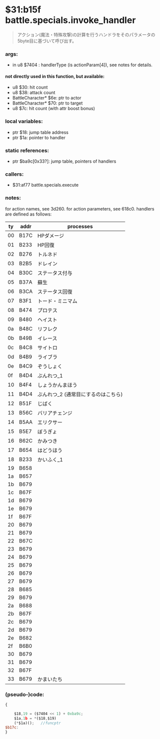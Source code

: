 ﻿

# $31:b15f battle.specials.invoke_handler
> アクション(魔法・特殊攻撃)の計算を行うハンドラをそのパラメータの5byte目に基づいて呼び出す。

### args:
+	in u8 $7404 : handlerType (is actionParam[4]), see notes for details.

#### not directly used in this function, but available:
+	u8 $30: hit count
+	u8 $38: attack count
+	BattleCharacter* $6e: ptr to actor
+	BattleCharacter* $70: ptr to target
+	u8 $7c: hit count (with attr boost bonus)

### local variables:
+	ptr $18: jump table address
+	ptr $1a: pointer to handler

### static references:
+	ptr $ba9c[0x33?]: jump table, pointers of handlers

### callers:
+	$31:af77 battle.specials.execute

### notes:
for action names, see 3d260.
for action parameters, see 618c0.
handlers are defined as follows:

|ty| addr| processes
|--|-----|---------------------------------------
|00| B17C| HPダメージ
|01| B233| HP回復
|02| B276| トルネド
|03| B2B5| ドレイン
|04| B30C| ステータス付与
|05| B37A| 蘇生
|06| B3CA| ステータス回復
|07| B3F1| トード・ミニマム
|08| B474| プロテス
|09| B480| ヘイスト
|0a| B48C| リフレク
|0b| B49B| イレース
|0c| B4C8| サイトロ
|0d| B4B9| ライブラ
|0e| B4C9| ぞうしょく
|0f| B4D4| ぶんれつ_1
|10| B4F4| しょうかんまほう
|11| B4D4| ぶんれつ_2 (通常目にするのはこちら)
|12| B51F| じばく
|13| B56C| バリアチェンジ
|14| B5AA| エリクサー
|15| B5E7| ぼうぎょ
|16| B62C| かみつき
|17| B654| はどうほう
|18| B233| かいふく_1
|19| B658|
|1a| B657|
|1b| B679|
|1c| B67F|
|1d| B679|
|1e| B679|
|1f| B67F|
|20| B679|
|21| B679|
|22| B67C|
|23| B679|
|24| B679|
|25| B679|
|26| B679|
|27| B679|
|28| B685|
|29| B679|
|2a| B688|
|2b| B67F|
|2c| B679|
|2d| B679|
|2e| B682|
|2f| B6B0|
|30| B679|
|31| B679|
|32| B67F|
|33| B679| かまいたち

### (pseudo-)code:
```js
{

	$18,19 = ($7404 << 1) + 0xba9c;
	$1a,1b = *($18,$19)
	(*$1a)();	//funcptr
$b17c:
}
```




